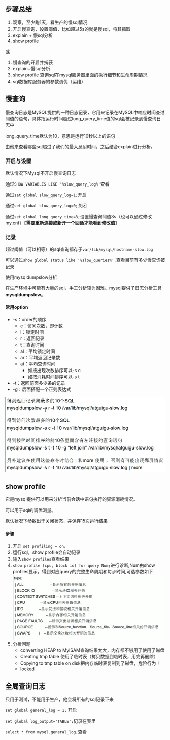 ## 步骤总结

1. 观察，至少跑1天，看生产的慢sql情况
2. 开启慢查询，设置阈值，比如超过5s的就是慢sql，将其抓取
3. explain + 慢sql分析
4. show profile

或

1. 慢查询的开启并捕获
2. explain+慢sql分析
3. show profile 查询sql在mysql服务器里面的执行细节和生命周期情况
4. sql数据库服务器的参数调优（运维）

## 慢查询

慢查询日志是MySQL提供的一种日志记录，它用来记录在MySQL中响应时间查过阈值的语句，具体指运行时间超过long_query_time值的sql会被记录到慢查询日志中

long_query_time默认为10，意思是运行10秒以上的语句

由他来查看哪些sql超过了我们的最大忍耐时间，之后结合explain进行分析。

### 开启与设置

默认情况下Mysql不开启慢查询日志

通过`SHOW VARIABLES LIKE '%slow_query_log%'`查看

通过`set global slow_query_log=1;`开启

通过`set global slow_query_log=0;`关闭

通过`set global long_query_time=3;`设置慢查询阈值3s（也可以通过修改my.cnf）【**需要重新连接或新开一个回话才能看到修改值**】

### 记录

超过阈值（可以相等）的sql查询都存于`var/lib/mysql/hostname-slow.log`

可以通过`show global status like '%slow_queries%';`查看目前有多少慢查询被记录



使用mysqldumpslow分析

在生产环境中可能有大量的sql，手工分析较为困难。mysql提供了日志分析工具**mysqldumpslow**。

#### 常用option

- -s：order的顺序
  - c：访问次数，即计数
  - l：锁定时间
  - r：返回记录
  - t：查询时间
  - al：平均锁定时间
  - ar：平均返回记录数
  - at：平均查询时间
    - 如按出现次数排序可以-s c
    - 如按消耗时间排序可以-s t
- -t：返回前面多少条的记录
- -g：后面搭配一个正则表达式

![1575558758499](实际的优化步骤_查询分析/1575558758499.png)



## show profile

它是mysql提供可以用来分析当前会话中语句执行的资源消耗情况。

可以用于sql的调优测量。

默认状况下参数出于关闭状态，并保存15次运行结果

#### 步骤

1. 开启 `set profiling = on;`
2. 运行sql，show profile会自动记录
3. 输入`show profiles`查看结果
4. `show profile [cpu, block io] for query Num;`进行诊断,Num由show profiles显示，得到对应query的完整生命周期和每步时间,可选参数如下
   ![1575561172745](实际的优化步骤_查询分析/1575561172745.png)
5. 分析问题
   - converting HEAP to MyISAM查询结果太大，内存都不够用了使用了磁盘
   - Creating tmp table 使用了临时表（拷贝数据到临时表，用完再删除）
   - Copying to tmp table on disk把内存临时表复制到了磁盘，危险行为！
   - locked



## 全局查询日志

只用于测试，不能用于生产，他会将所有的sql记录下来

`set global general_log = 1;`  开启

`set global log_output='TABLE';`记录在表里

`select * from mysql.general_log;`查看